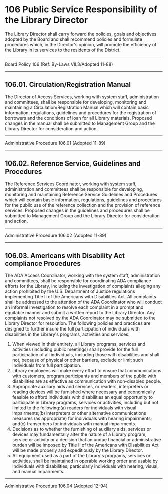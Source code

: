 # 106 Public Service Responsibility of the Library Director

The Library Director shall carry forward the policies, goals and objectives adopted by the Board and shall recommend policies and formulate procedures which, in the Director's opinion, will promote the efficiency of the Library in its services to the residents of the District.

---

Board Policy 106 (Ref: By-Laws VII.3/Adopted 11-88)

---

## 106.01. Circulation/Registration Manual

The Director of Access Services, working with system staff, administration and committees, shall be responsible for developing, monitoring and maintaining a Circulation/Registration Manual which will contain basic information, regulations, guidelines and procedures for the registration of borrowers and the conditions of loan for all Library materials. Proposed changes in the manual shall be submitted to Management Group and the Library Director for consideration and action.

---

Administrative Procedure 106.01 (Adopted 11-89)

---

## 106.02. Reference Service, Guidelines and Procedures

The Reference Services Coordinator, working with system staff, administration and committees shall be responsible for developing, monitoring and maintaining Reference Service Guidelines and Procedures which will contain basic information, regulations, guidelines and procedures for the public use of the reference collection and the provision of reference services. Proposed changes in the guidelines and procedures shall be submitted to Management Group and the Library Director for consideration and action.

---

Administrative Procedure 106.02 (Adopted 11-89)

---

## 106.03. Americans with Disability Act compliance Procedures

The ADA Access Coordinator, working with the system staff, administration and committees, shall be responsible for coordinating ADA compliance efforts for the Library, including the investigation of complaints alleging any action prohibited by the U.S. Department of Justice regulations implementing Title II of the Americans with Disabilities Act. All complaints shall be addressed to the attention of the ADA Coordinator who will conduct an informal investigation to resolve each complaint in a prompt and equitable manner and submit a written report to the Library Director. Any complaints not resolved by the ADA Coordinator may be submitted to the Library Director for resolution. The following policies and practices are designed to further insure the full participation of individuals with disabilities in the Library's programs, activities and services:

1. When viewed in their entirety, all Library programs, services and activities (including public meetings) shall provide for the full participation of all individuals, including those with disabilities and shall not, because of physical or other barriers, exclude or limit such individuals from full participation.
2. Library employees will make every effort to ensure that communications with customers, program participants and members of the public with disabilities are as effective as communication with non-disabled people.
3. Appropriate auxiliary aids and services, or readers, interpreters or reading devices will be furnished where necessary and economically feasible to afford individuals with disabilities an equal opportunity to participate in Library programs, services or activities, including but not limited to the following:(a) readers for individuals with visual impairments;(b) interpreters or other alternative communications measures (as appropriate) for individuals with hearing impairments; and(c) transcribers for individuals with manual impairments.
4. Decisions as to whether the furnishing of auxiliary aids, services or devices may fundamentally alter the nature of a Library program, service or activity or a decision that an undue financial or administrative burden will be imposed by Title II of the Americans with Disabilities Act will be made properly and expeditiously by the Library Director.
5. All equipment used as a part of the Library's programs, services or activities, shall be maintained in operable working order and usable by individuals with disabilities, particularly individuals with hearing, visual, and manual impairments.

---

Administrative Procedure 106.04 (Adopted 12-94)
